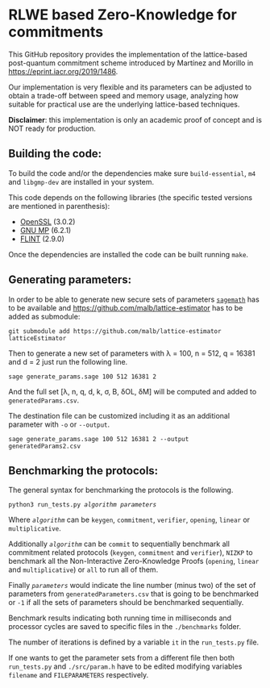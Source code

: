 # RLWE based Zero-Knowledge for commitments

This GitHub repository provides the implementation of the lattice-based post-quantum commitment scheme introduced by Martínez and Morillo in https://eprint.iacr.org/2019/1486.

Our implementation is very flexible and its parameters can be adjusted to obtain a trade-off between speed and memory usage, analyzing how suitable for practical use are the underlying lattice-based techniques.

**Disclaimer**: this implementation is only an academic proof of concept and is NOT ready for production.

Building the code:
----

To build the code and/or the dependencies make sure `build-essential`, `m4` and `libgmp-dev` are installed in your system.

This code depends on the following libraries (the specific tested versions are mentioned in parenthesis):

- [OpenSSL](https://www.openssl.org) (3.0.2)
- [GNU MP](https://gmplib.org) (6.2.1)
- [FLINT](https://flintlib.org) (2.9.0)

Once the dependencies are installed the code can be built running `make`.

Generating parameters:
----

In order to be able to generate new secure sets of parameters [`sagemath`](https://www.sagemath.org) has to be available and https://github.com/malb/lattice-estimator has to be added as submodule:

```
git submodule add https://github.com/malb/lattice-estimator latticeEstimator
```

Then to generate a new set of parameters with λ = 100, n = 512, q = 16381 and d = 2 just run the following line.

```
sage generate_params.sage 100 512 16381 2
```

And the full set [λ, n, q, d, k, σ, B, δOL, δM] will be computed and added to `generatedParams.csv`.

The destination file can be customized including it as an additional parameter with `-o` or `--output`.

```
sage generate_params.sage 100 512 16381 2 --output generatedParams2.csv
```


Benchmarking the protocols:
----

The general syntax for benchmarking the protocols is the following.

<pre><code>python3 run_tests.py <i>algorithm</i> <i>parameters</i></code></pre>

Where <code><i>algorithm</i></code> can be `keygen`, `commitment`, `verifier`, `opening`, `linear` or `multiplicative`.

Additionally <code><i>algorithm</i></code> can be `commit` to sequentially benchmark all commitment related protocols (`keygen`, `commitment` and `verifier`), `NIZKP` to benchmark all the Non-Interactive Zero-Knowledge Proofs (`opening`, `linear` and `multiplicative`) or `all` to run all of them.

Finally <code><i>parameters</i></code> would indicate the line number (minus two) of the set of parameters from `generatedParameters.csv` that is going to be benchmarked or `-1` if all the sets of parameters should be benchmarked sequentially.

Benchmark results indicating both running time in milliseconds and processor cycles are saved to specific files in the `./benchmarks` folder.

The number of iterations is defined by a variable `it` in the `run_tests.py` file.

If one wants to get the parameter sets from a different file then both `run_tests.py` and `./src/param.h` have to be edited modifying variables `filename` and `FILEPARAMETERS` respectively.
